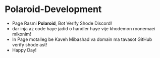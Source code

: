# Polaroid-Development 
- Page Rasmi **Polaroid**, Bot Verify Shode Discord!
- dar inja az code haye jadid o handler haye vije khodemon roonemaei mikonim!
- In Page motalleg be Kaveh Mibashad va domain ma tavasot GitHub verify shode ast!
- Happy Day!
